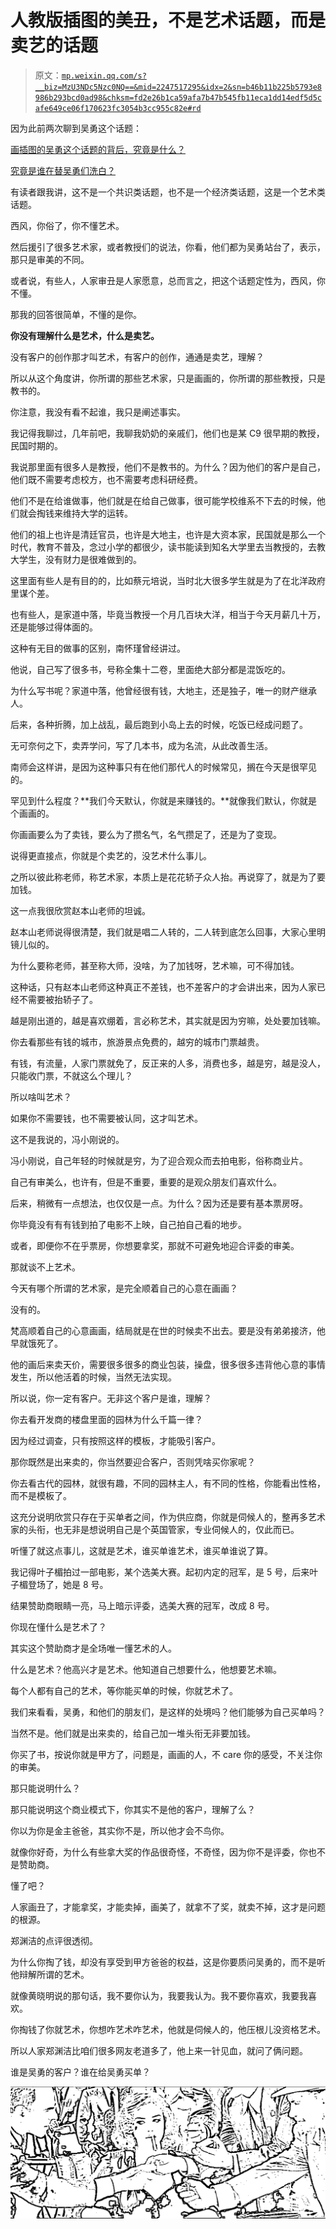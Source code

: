 # 人教版插图的美丑，不是艺术话题，而是卖艺的话题

> 原文：[`mp.weixin.qq.com/s?__biz=MzU3NDc5Nzc0NQ==&mid=2247517295&idx=2&sn=b46b11b225b5793e8986b293bcd0ad98&chksm=fd2e26b1ca59afa7b47b545fb11eca1dd14edf5d5cafe649ce06f170623fc3054b3cc955c82e#rd`](http://mp.weixin.qq.com/s?__biz=MzU3NDc5Nzc0NQ==&mid=2247517295&idx=2&sn=b46b11b225b5793e8986b293bcd0ad98&chksm=fd2e26b1ca59afa7b47b545fb11eca1dd14edf5d5cafe649ce06f170623fc3054b3cc955c82e#rd)

因为此前两次聊到吴勇这个话题： 

[画插图的吴勇这个话题的背后，究竟是什么？](http://mp.weixin.qq.com/s?__biz=MzU3NDc5Nzc0NQ==&mid=2247517236&idx=2&sn=4ca07b0e0049dedfe16dacc339a2fb3e&chksm=fd2e26eaca59affce4f2627e4569fbc1edbd4facf275538a547f112be690412082dcfe2f81a5&scene=21#wechat_redirect)

[究竟是谁在替吴勇们洗白？](http://mp.weixin.qq.com/s?__biz=MzU3NDc5Nzc0NQ==&mid=2247517254&idx=1&sn=4b83e86e69a56bd67e2375a6820b4d27&chksm=fd2e2698ca59af8e932a9a411879b727971c87f200b561c3e9435cce39ecae3e712f1780cb12&scene=21#wechat_redirect)

有读者跟我讲，这不是一个共识类话题，也不是一个经济类话题，这是一个艺术类话题。

西风，你俗了，你不懂艺术。

然后援引了很多艺术家，或者教授们的说法，你看，他们都为吴勇站台了，表示，那只是审美的不同。

或者说，有些人，人家审丑是人家愿意，总而言之，把这个话题定性为，西风，你不懂。

那我的回答很简单，不懂的是你。 

**你没有理解什么是艺术，什么是卖艺。** 

没有客户的创作那才叫艺术，有客户的创作，通通是卖艺，理解？ 

所以从这个角度讲，你所谓的那些艺术家，只是画画的，你所谓的那些教授，只是教书的。 

你注意，我没有看不起谁，我只是阐述事实。 

我记得我聊过，几年前吧，我聊我奶奶的亲戚们，他们也是某 C9 很早期的教授，民国时期的。 

我说那里面有很多人是教授，他们不是教书的。为什么？因为他们的客户是自己，他们既不需要考虑校方，也不需要考虑科研经费。

他们不是在给谁做事，他们就是在给自己做事，很可能学校维系不下去的时候，他们就会掏钱来维持大学的运转。

他们的祖上也许是清廷官员，也许是大地主，也许是大资本家，民国就是那么一个时代，教育不普及，念过小学的都很少，读书能读到知名大学里去当教授的，去教大学生，没有财力是很难做到的。

这里面有些人是有目的的，比如蔡元培说，当时北大很多学生就是为了在北洋政府里谋个差。

也有些人，是家道中落，毕竟当教授一个月几百块大洋，相当于今天月薪几十万，还是能够过得体面的。

这种有无目的做事的区别，南怀瑾曾经讲过。 

他说，自己写了很多书，号称全集十二卷，里面绝大部分都是混饭吃的。

为什么写书呢？家道中落，他曾经很有钱，大地主，还是独子，唯一的财产继承人。 

后来，各种折腾，加上战乱，最后跑到小岛上去的时候，吃饭已经成问题了。 

无可奈何之下，卖弄学问，写了几本书，成为名流，从此改善生活。

南师会这样讲，是因为这种事只有在他们那代人的时候常见，搁在今天是很罕见的。 

罕见到什么程度？**我们今天默认，你就是来赚钱的。**就像我们默认，你就是个画画的。

你画画要么为了卖钱，要么为了攒名气，名气攒足了，还是为了变现。

说得更直接点，你就是个卖艺的，没艺术什么事儿。

之所以彼此称老师，称艺术家，本质上是花花轿子众人抬。再说穿了，就是为了要加钱。

这一点我很欣赏赵本山老师的坦诚。

赵本山老师说得很清楚，我们就是唱二人转的，二人转到底怎么回事，大家心里明镜儿似的。

为什么要称老师，甚至称大师，没啥，为了加钱呀，艺术嘛，可不得加钱。

这种话，只有赵本山老师这种真正不差钱，也不差客户的才会讲出来，因为人家已经不需要被抬轿子了。

越是刚出道的，越是喜欢绷着，言必称艺术，其实就是因为穷嘛，处处要加钱嘛。 

你去看那些有钱的城市，旅游景点免费的，越穷的城市门票越贵。 

有钱，有流量，人家门票就免了，反正来的人多，消费也多，越是穷，越是没人，只能收门票，不就这么个理儿？ 

所以啥叫艺术？ 

如果你不需要钱，也不需要被认同，这才叫艺术。

这不是我说的，冯小刚说的。

冯小刚说，自己年轻的时候就是穷，为了迎合观众而去拍电影，俗称商业片。

自己有审美么，也许有，但是不重要，重要的是观众朋友们喜欢什么。

后来，稍微有一点想法，也仅仅是一点。为什么？因为还是要有基本票房呀。

你毕竟没有有有钱到拍了电影不上映，自己拍自己看的地步。

或者，即便你不在乎票房，你想要拿奖，那就不可避免地迎合评委的审美。

那就谈不上艺术。

今天有哪个所谓的艺术家，是完全顺着自己的心意在画画？

没有的。 

梵高顺着自己的心意画画，结局就是在世的时候卖不出去。要是没有弟弟接济，他早就饿死了。

他的画后来卖天价，需要很多很多的商业包装，操盘，很多很多违背他心意的事情发生，所以他活着的时候，当然无法实现。

所以说，你一定有客户。无非这个客户是谁，理解？

你去看开发商的楼盘里面的园林为什么千篇一律？

因为经过调查，只有按照这样的模板，才能吸引客户。 

那你既然是出来卖的，你当然要迎合客户，否则凭啥买你家呢？

你去看古代的园林，就很有趣，不同的园林主人，有不同的性格，你能看出性格，而不是模板了。 

这充分说明欣赏只存在于买单者之间，作为供应商，你就是伺候人的，整再多艺术家的头衔，也无非是想说明自己是个英国管家，专业伺候人的，仅此而已。

听懂了就这点事儿，这就是艺术，谁买单谁艺术，谁买单谁说了算。 

我记得叶子楣拍过一部电影，某个选美大赛。起初内定的冠军，是 5 号，后来叶子楣登场了，她是 8 号。 

结果赞助商眼睛一亮，马上暗示评委，选美大赛的冠军，改成 8 号。

你现在懂什么是艺术了？

其实这个赞助商才是全场唯一懂艺术的人。 

什么是艺术？他高兴才是艺术。他知道自己想要什么，他想要艺术嘛。

每个人都有自己的艺术，等你能买单的时候，你就艺术了。

我们来看看，吴勇，和他们的朋友们，是这样的处境吗？他们能够为自己买单吗？ 

当然不是。他们就是出来卖的，给自己加一堆头衔无非要加钱。

你买了书，按说你就是甲方了，问题是，画画的人，不 care 你的感受，不关注你的审美。 

那只能说明什么？

那只能说明这个商业模式下，你其实不是他的客户，理解了么？

你以为你是金主爸爸，其实你不是，所以他才会不鸟你。

就像你好奇，为什么有些拿大奖的作品很奇怪，不奇怪，因为你不是评委，你也不是赞助商。 

懂了吧？

人家画丑了，才能拿奖，才能卖掉，画美了，就拿不了奖，就卖不掉，这才是问题的根源。

郑渊洁的点评很透彻。

为什么你掏了钱，却没有享受到甲方爸爸的权益，这是你要质问吴勇的，而不是听他辩解所谓的艺术。

就像黄晓明说的那句话，我不要你认为，我要我认为。我不要你喜欢，我要我喜欢。 

你掏钱了你就艺术，你想咋艺术咋艺术，他就是伺候人的，他压根儿没资格艺术。

所以人家郑渊洁比咱们很多网友老道多了，他上来一针见血，就问了俩问题。 

谁是吴勇的客户？谁在给吴勇买单？

![](img/78141136ee6c70b7d39836e3edd90b08.png)
